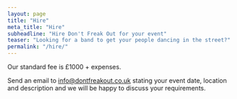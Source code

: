 ```yaml
---
layout: page
title: "Hire"
meta_title: "Hire"
subheadline: "Hire Don't Freak Out for your event"
teaser: "Looking for a band to get your people dancing in the street?"
permalink: "/hire/"
---
```

Our standard fee is £1000 + expenses.

Send an email to <a href="mailto:info@dontfreakout.co.uk">info@dontfreakout.co.uk</a> stating your event date, location and description and we will be happy to discuss your requirements.
